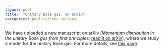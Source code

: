 ```yaml
---
layout: post
title:  "Unitary Bose gas, on arxiv"
categories: publications unitary
---
```


We have uploaded a new manuscript on arXiv (*Momentum distribution in the unitary Bose gas from first principles*, [read it on arXiv][link-arxiv]), where we study a model for the unitary Bose gas. For more details, see [this page][link-research].

[link-arxiv]:    https://arxiv.org/abs/1604.08870
[link-research]: /research.html#unitary
